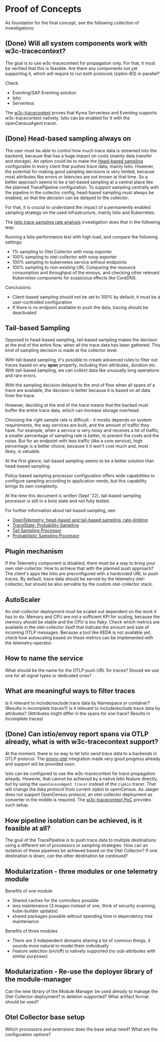 # Proof of Concepts

As foundation for the final concept, see the following collection of investigations:
## (Done) Will all system components work with w3c-tracecontext?

The goal is to use w3c-tracecontext for propagation only. For that, it must be verified that this is feasible. Are there any components not yet supporting it, which will require to run both protocols (zipkin-B3) in parallel?

Check
- Eventing/SAP Eventing solution
- Istio
- Serverless

The [w3c-tracecontext](./pocs/w3c-tracecontext/README.md) proves that Kyma Serverless and Eventing supports w3c-tracecontext natively. Istio can be enabled for it with the openCensusAgent tracer.

## (Done) Head-based sampling always on

The user must be able to control how much trace data is streamed into the backend, because that has a huge impact on costs (mainly data transfer and storage). 
An option could be to make the [Head-based sampling](https://uptrace.dev/opentelemetry/sampling.html#rate-limiting-sampling) configurable in every client that pushes trace data, mainly Istio. However, the potential for making good sampling decisions is very limited, because most attributes like errors or latencies are not known at that time.
So a better approach seems to be a tail-based sampling at a central place like the planned TracePipeline configuration.
To support sampling centrally with the pipeline in the collector config, head-based sampling must always be enabled, so that the decision can be delayed to the collector.

For that, it is crucial to understand the impact of a permanently enabled sampling strategy on the used infrastructure, mainly Istio and Kubernetes.

The [Istio trace sampling rate analysis](./pocs/sampling-rate/README.md) investigation does that in the following way:

Running a Istio performance test with high load, and compare the following settings:
- 1% sampling to Otel Collector with noop exporter
- 100% sampling to otel-collector with noop exporter
- 100% sampling to kubernetes service without endpoints
- 100% sampling to non-existing URL
Comparing the resource consumption and throughput of the envoys, and checking other relevant Kubernetes components for suspicious effects like CoreDNS.

Conclusions:
- Client-based sampling should not be set to 100% by default, it must be a user-controlled configuration
- If there is no endpoint available to push the data, tracing should be deactivated

## Tail-based Sampling

Opposed to head-based sampling, tail-based sampling makes the decision at the end of the entire flow, when all the trace data has been gathered. This kind of sampling decision is made at the collector level.

With tail-based sampling, it's possible to create advanced rules to filter out traces based on any **span** property, including their attributes, duration etc. With tail-based sampling, we can collect data like unusually long operations and rare errors.

With the sampling decision delayed to the end of flow when all spans of a trace are available, the decision is better because it is based on all data from the trace.

However, deciding at the end of the trace means that the backed must buffer the entire trace data, which can increase storage overhead.

Choosing the right sample rate is difficult - it mostly depends on system requirements, the way services are built,  and the amount of traffic they have. For example, when a service is very noisy and receives a lot of traffic, a smaller percentage of sampling rate is better, to prevent the costs and the noise. But for an endpoint with less traffic (like a core service), high percentage is a better choice, because it it won't cost much and, most likely, is valuable.

At the first glance, tail-based sampling seems to be a better solution than head-based sampling. 

Policy-based sampling processor configuration offers wide capabilities to configure sampling according to application needs, but this capability brings its own complexity. 

At the time this document is written (Sept '22), tail-based sampling processor is still in a *beta* state and not fully tested.

For further information about tail-based sampling, see:

- [OpenTelemetry: head-based and tail-based sampling, rate-limiting](https://uptrace.dev/opentelemetry/sampling.html)
- [TraceState: Probability Sampling](https://opentelemetry.io/docs/reference/specification/trace/tracestate-probability-sampling/)
- [Tail Sampling Processor](https://github.com/open-telemetry/opentelemetry-collector-contrib/tree/main/processor/tailsamplingprocessor)
- [Probabilistic Sampling Processor](https://github.com/open-telemetry/opentelemetry-collector-contrib/tree/main/processor/probabilisticsamplerprocessor)


## Plugin mechanism

If the Telemetry component is disabled, there must be a way to bring your own otel-collector. How to achieve that with the planned push approach? The client's apps like Istio are preconfigured with a hardcoded URL to push traces. By default, trace data should be served by the telemetry otel-collector, but should be also servable by the custom otel-collector stack.

## AutoScaler

An otel-collector deployment must be scaled out dependent on the work it has to do. Memory and CPU are not a sufficient KPI for scaling, because the memory should be stable and the CPU is too flaky. Check which metrics are available in the otel-collector itself that indicate the amount and size of incoming OTLP messages. Because a tool like KEDA is not available yet, check how autoscaling based on these metrics can be implemented with the telemetry-operator.

## How to name the service

What should be the name for the OTLP push URL for traces? Should we use one for all signal types or dedicated ones?

## What are meaningful ways to filter traces

Is it relevant to include/exclude trace data by Namespace or container? (Results in incomplete traces?)
Is it relevant to include/exclude trace data by attributes? (Attributes might differ in the spans for one trace? Results in incomplete traces)

## (Done) Can istio/envoy report spans via OTLP already, what is with w3c-tracecontext support?

At the moment, there is no way to let Istio send trace data to a backends in OTLP protocol. The [envoy-otel](https://github.com/envoyproxy/envoy/issues/9958) integration made very good progress already and support will be provided soon.

Istio can be configured to use the w3c-tracecontext for trace propagation already. However, that cannot be achieved by a native Istio feature directly, but by using the `openCensusAgent tracer` instead of the `zipkin` tracer. That will change the data protocol from current zipkin to openCensus. As Jaeger does not support OpenCensus protocol, an otel-collector deployment as converter in the middle is required. The [w3c-tracecontext PoC](./pocs/w3c-tracecontext/README.md) provides such setup.

## How pipeline isolation can be achieved, is it feasible at all?

The goal of the TracePipeline is to push trace data to multiple destinations using a different set of processors or sampling strategies. How can an isolation of these pipelines be achieved based on the Otel Collector? If one destination is down, can the other destination be continued?

## Modularization - three modules or one telemetry module

Benefits of one module
- Shared caches for the controllers possible
- less maintenance (3 images instead of one, think of security scanning, kube-builder updates)
- shared packages possible without spending time in dependency tree maintenance

Benefits of three modules
- There are 3 independent domains sharing a lot of common things, it sounds more natural to model them individually
- Feature selection (on/off) is natively supported (no sub-attributes with similar purposes)

## Modularization - Re-use the deployer library of the module-manager
Can the new library of the Module Manager be used already to manage the Otel Collector deployment? Is deletion supported? What artifact format should be used?

## Otel Collector base setup
Which processors and extensions does the base setup need? What are the configuration options?
